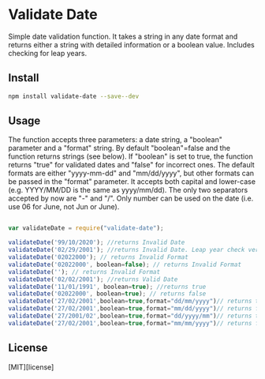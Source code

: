 # Validate Date

Simple date validation function. It takes a string in any date format and returns either a string with detailed information or a boolean value. Includes checking for leap years.


## Install

```bash
npm install validate-date --save--dev 
```

## Usage

The function accepts three parameters: a date string, a "boolean" parameter and a "format" string. By default "boolean"=false and the function returns strings (see below). If "boolean" is set to true, the function returns "true" for validated dates and "false" for incorrect ones. The default formats are either "yyyy-mm-dd" and "mm/dd/yyyy", but other formats can be passed in the "format" parameter. It accepts both capital and lower-case (e.g. YYYY/MM/DD is the same as yyyy/mm/dd). The only two separators accepted by now are "-" and "/". Only number can be used on the date (i.e. use 06 for June, not Jun or June).

```js

var validateDate = require("validate-date");

validateDate('99/10/2020'); //returns Invalid Date
validateDate('02/29/2001'); //returns Invalid Date. Leap year check verified
validateDate('02022000'); // returns Invalid Format
validateDate('02022000', boolean=false); // returns Invalid Format
validateDate(''); // returns Invalid Format
validateDate('02/02/2001'); //returns Valid Date
validateDate('11/01/1991', boolean=true); //returns true
validateDate('02022000', boolean=true); // returns false
validateDate('27/02/2001',boolean=true,format="dd/mm/yyyy")// returns true
validateDate('27/02/2001',boolean=true,format="mm/dd/yyyy")// returns false
validateDate('27/2001/02',boolean=true,format="dd/yyyy/mm")// returns true
validateDate('27/02/2001',boolean=true,format="mm/mm/yyyy")// returns false

```

## License

[MIT][license]